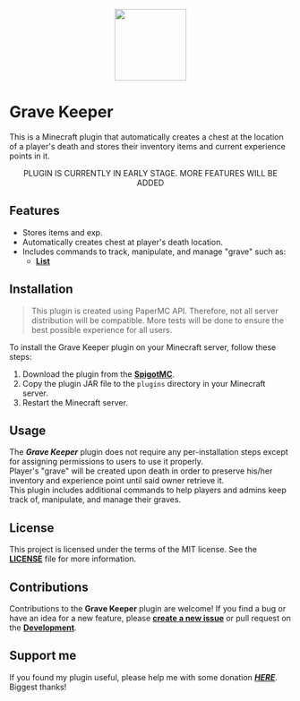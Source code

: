 <p align="center">
  <img src="https://i.ibb.co/9T3NjbW/gravekeeper-icon-128x128.png" width="128px"/>
</p>

# Grave Keeper

This is a Minecraft plugin that automatically creates a chest at the location of a player's death and stores their
inventory items and current experience points in it.

<p align="center">
PLUGIN IS CURRENTLY IN EARLY STAGE. MORE FEATURES WILL BE ADDED
</p>

## Features

- Stores items and exp.
- Automatically creates chest at player's death location.
- Includes commands to track, manipulate, and manage "grave" such as:
    - [**List**](https://github.com/knighthat/GraveKeeper/wiki/Commands#List)

## Installation

> This plugin is created using PaperMC API. Therefore, not all server distribution will be compatible. More tests will
> be done to ensure the best possible experience for all users.

To install the Grave Keeper plugin on your Minecraft server, follow these steps:

1. Download the plugin from the [**SpigotMC**](https://www.spigotmc.org/resources/109521/).
2. Copy the plugin JAR file to the `plugins` directory in your Minecraft server.
3. Restart the Minecraft server.

## Usage

The ***Grave Keeper*** plugin does not require any per-installation steps except for assigning permissions to users to
use it properly.<br>
Player's "grave" will be created upon death in order to preserve his/her inventory and experience point until said owner
retrieve it.<br>
This plugin includes additional commands to help players and admins keep track of, manipulate, and manage their graves.

## License

This project is licensed under the terms of the MIT license. See the [**LICENSE**](LICENSE.md) file for more
information.

## Contributions

Contributions to the **Grave Keeper** plugin are welcome! If you find a bug or have an idea for a new feature, please
[**create a new issue**](https://github.com/knighthat/GraveKeeper/issues/new) or pull request on
the [**Development**](https://github.com/knighthat/GraveKeeper/tree/development).

## Support me

If you found my plugin useful, please help me with some donation [***HERE***](https://paypal.me/TnKnightN). Biggest
thanks!
